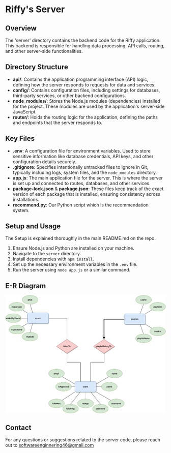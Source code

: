 # Riffy's Server

## Overview

The 'server' directory contains the backend code for the Riffy application. This backend is responsible for handling data processing, API calls, routing, and other server-side functionalities.

## Directory Structure

- **api/**: Contains the application programming interface (API) logic, defining how the server responds to requests for data and services.
- **config/**: Contains configuration files, including settings for databases, third-party services, or other backend configurations.
- **node_modules/**: Stores the Node.js modules (dependencies) installed for the project. These modules are used by the application's server-side JavaScript.
- **router/**: Holds the routing logic for the application, defining the paths and endpoints that the server responds to.

## Key Files

- **.env**: A configuration file for environment variables. Used to store sensitive information like database credentials, API keys, and other configuration details securely.
- **.gitignore**: Specifies intentionally untracked files to ignore in Git, typically including logs, system files, and the `node_modules` directory.
- **app.js**: The main application file for the server. This is where the server is set up and connected to routes, databases, and other services.
- **package-lock.json** & **package.json**: These files keep track of the exact version of each package that is installed, ensuring consistency across installations.
- **recommend.py**: Our Python script which is the recommendation system.

## Setup and Usage

The Setup is explained thoroughly in the main README.md on the repo.

1. Ensure Node.js and Python are installed on your machine.
2. Navigate to the `server` directory.
3. Install dependencies with `npm install`.
4. Set up the necessary environment variables in the `.env` file.
5. Run the server using `node app.js` or a similar command.

## E-R Diagram

![Riffy's Backend E-R Diagram](https://github.com/SerhanTelatar/CS308-Project/blob/3475d376289f4620be03b133ddd1d04bfea41d5c/wikiAssets/Riffy's%20Backend%20E-R%20Diagram.jpeg)

## Contact

For any questions or suggestions related to the server code, please reach out to softwareenginnering46@gmail.com

